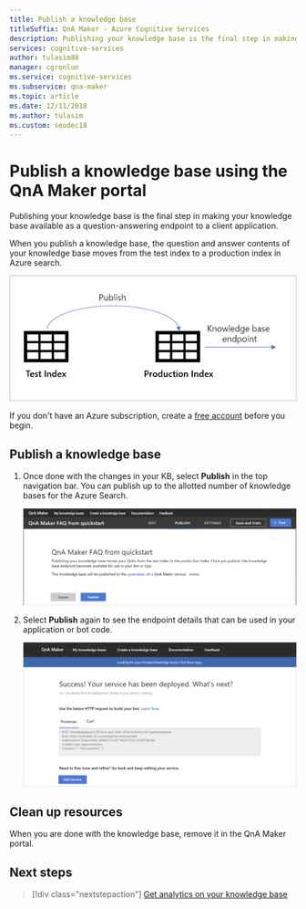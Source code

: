 ```yaml
---
title: Publish a knowledge base
titleSuffix: QnA Maker - Azure Cognitive Services
description: Publishing your knowledge base is the final step in making your knowledge base available as a question-answering endpoint. When you publish a knowledge base, the QnA contents of your knowledge base moves from the test index to a production index in Azure search.
services: cognitive-services
author: tulasim88
manager: cgronlun
ms.service: cognitive-services
ms.subservice: qna-maker
ms.topic: article
ms.date: 12/11/2018
ms.author: tulasim
ms.custom: seodec18
---
```

# Publish a knowledge base using the QnA Maker portal

Publishing your knowledge base is the final step in making your knowledge base available as a question-answering endpoint to a client application. 

When you publish a knowledge base, the question and answer contents of your knowledge base moves from the test index to a production index in Azure search.

![Publish prod test index](../media/qnamaker-how-to-publish-kb/publish-prod-test.png)

If you don't have an Azure subscription, create a [free account](https://azure.microsoft.com/free/?WT.mc_id=A261C142F) before you begin. 

## Publish a knowledge base

1. Once done with the changes in your KB, select **Publish** in the top navigation bar. You can publish up to the allotted number of knowledge bases for the Azure Search. 

    ![Publish knowledge base](../media/qnamaker-how-to-publish-kb/publish.png)

2. Select **Publish** again to see the endpoint details that can be used in your application or bot code.

    ![Successfully published knowledge base](../media/qnamaker-how-to-publish-kb/publish-success.png)
	
## Clean up resources

When you are done with the knowledge base, remove it in the QnA Maker portal.

## Next steps

> [!div class="nextstepaction"]
> [Get analytics on your knowledge base](./get-analytics-knowledge-base.md)
